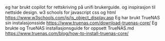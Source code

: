 eg har brukt copilot for rettskriving på unifi brukerguide. og inspirasjon til nettside design.
w3 schools for javascript css og html https://www.w3schools.com/js/js_object_display.asp
Eg har brukt TrueNAS sin instalasjonsside https://www.truenas.com/download-truenas-core/
Eg brukte og TrueNAS installasjonsguide for oppsett TrueNAS.md https://www.truenas.com/blog/how-to-install-truenas-core/